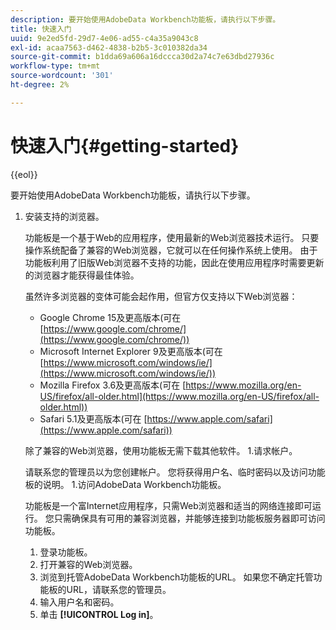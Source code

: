 ```yaml
---
description: 要开始使用AdobeData Workbench功能板，请执行以下步骤。
title: 快速入门
uuid: 9e2ed5fd-29d7-4e06-ad55-c4a35a9043c8
exl-id: acaa7563-d462-4838-b2b5-3c010382da34
source-git-commit: b1dda69a606a16dccca30d2a74c7e63dbd27936c
workflow-type: tm+mt
source-wordcount: '301'
ht-degree: 2%

---
```


# 快速入门{#getting-started}

{{eol}}

要开始使用AdobeData Workbench功能板，请执行以下步骤。

1. 安装支持的浏览器。

   功能板是一个基于Web的应用程序，使用最新的Web浏览器技术运行。 只要操作系统配备了兼容的Web浏览器，它就可以在任何操作系统上使用。 由于功能板利用了旧版Web浏览器不支持的功能，因此在使用应用程序时需要更新的浏览器才能获得最佳体验。

   虽然许多浏览器的变体可能会起作用，但官方仅支持以下Web浏览器：

   * Google Chrome 15及更高版本(可在 [https://www.google.com/chrome/](https://www.google.com/chrome/))
   * Microsoft Internet Explorer 9及更高版本(可在 [https://www.microsoft.com/windows/ie/](https://www.microsoft.com/windows/ie/))
   * Mozilla Firefox 3.6及更高版本(可在 [https://www.mozilla.org/en-US/firefox/all-older.html](https://www.mozilla.org/en-US/firefox/all-older.html))
   * Safari 5.1及更高版本(可在 [https://www.apple.com/safari](https://www.apple.com/safari))

   除了兼容的Web浏览器，使用功能板无需下载其他软件。 1.请求帐户。

   请联系您的管理员以为您创建帐户。 您将获得用户名、临时密码以及访问功能板的说明。 1.访问AdobeData Workbench功能板。

   功能板是一个富Internet应用程序，只需Web浏览器和适当的网络连接即可运行。 您只需确保具有可用的兼容浏览器，并能够连接到功能板服务器即可访问功能板。
   1. 登录功能板。
   1. 打开兼容的Web浏览器。
   1. 浏览到托管AdobeData Workbench功能板的URL。 如果您不确定托管功能板的URL，请联系您的管理员。
   1. 输入用户名和密码。
   1. 单击 **[!UICONTROL Log in]**。

